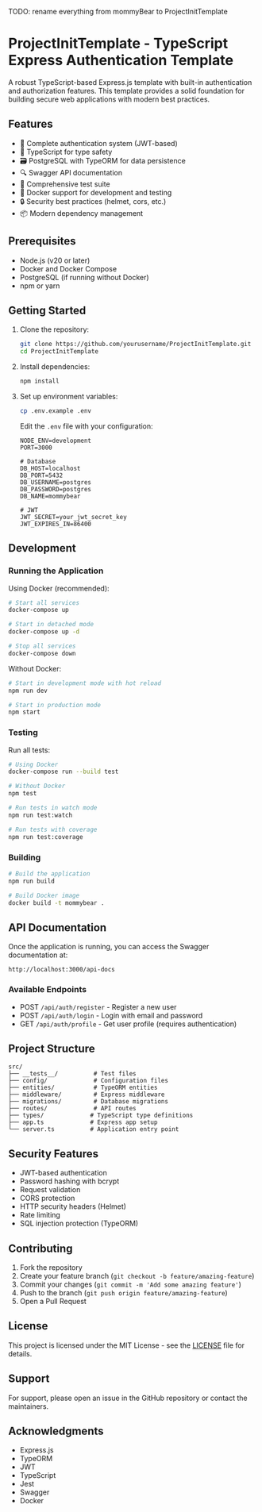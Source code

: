 TODO: rename everything from mommyBear to ProjectInitTemplate
# ProjectInitTemplate - TypeScript Express Authentication Template

A robust TypeScript-based Express.js template with built-in authentication and authorization features. This template provides a solid foundation for building secure web applications with modern best practices.

## Features

- 🔐 Complete authentication system (JWT-based)
- 📝 TypeScript for type safety
- 🗃️ PostgreSQL with TypeORM for data persistence
- 🔍 Swagger API documentation
- 🧪 Comprehensive test suite
- 🐳 Docker support for development and testing
- 🔒 Security best practices (helmet, cors, etc.)
- 📦 Modern dependency management

## Prerequisites

- Node.js (v20 or later)
- Docker and Docker Compose
- PostgreSQL (if running without Docker)
- npm or yarn

## Getting Started

1. Clone the repository:
   ```bash
   git clone https://github.com/yourusername/ProjectInitTemplate.git
   cd ProjectInitTemplate
   ```

2. Install dependencies:
   ```bash
   npm install
   ```

3. Set up environment variables:
   ```bash
   cp .env.example .env
   ```
   Edit the `.env` file with your configuration:
   ```env
   NODE_ENV=development
   PORT=3000
   
   # Database
   DB_HOST=localhost
   DB_PORT=5432
   DB_USERNAME=postgres
   DB_PASSWORD=postgres
   DB_NAME=mommybear
   
   # JWT
   JWT_SECRET=your_jwt_secret_key
   JWT_EXPIRES_IN=86400
   ```

## Development

### Running the Application

Using Docker (recommended):
```bash
# Start all services
docker-compose up

# Start in detached mode
docker-compose up -d

# Stop all services
docker-compose down
```

Without Docker:
```bash
# Start in development mode with hot reload
npm run dev

# Start in production mode
npm start
```

### Testing

Run all tests:
```bash
# Using Docker
docker-compose run --build test

# Without Docker
npm test

# Run tests in watch mode
npm run test:watch

# Run tests with coverage
npm run test:coverage
```

### Building

```bash
# Build the application
npm run build

# Build Docker image
docker build -t mommybear .
```

## API Documentation

Once the application is running, you can access the Swagger documentation at:
```
http://localhost:3000/api-docs
```

### Available Endpoints

- POST `/api/auth/register` - Register a new user
- POST `/api/auth/login` - Login with email and password
- GET `/api/auth/profile` - Get user profile (requires authentication)

## Project Structure

```
src/
├── __tests__/          # Test files
├── config/             # Configuration files
├── entities/           # TypeORM entities
├── middleware/         # Express middleware
├── migrations/         # Database migrations
├── routes/             # API routes
├── types/             # TypeScript type definitions
├── app.ts             # Express app setup
└── server.ts          # Application entry point
```

## Security Features

- JWT-based authentication
- Password hashing with bcrypt
- Request validation
- CORS protection
- HTTP security headers (Helmet)
- Rate limiting
- SQL injection protection (TypeORM)

## Contributing

1. Fork the repository
2. Create your feature branch (`git checkout -b feature/amazing-feature`)
3. Commit your changes (`git commit -m 'Add some amazing feature'`)
4. Push to the branch (`git push origin feature/amazing-feature`)
5. Open a Pull Request

## License

This project is licensed under the MIT License - see the [LICENSE](LICENSE) file for details.

## Support

For support, please open an issue in the GitHub repository or contact the maintainers.

## Acknowledgments

- Express.js
- TypeORM
- JWT
- TypeScript
- Jest
- Swagger
- Docker 
